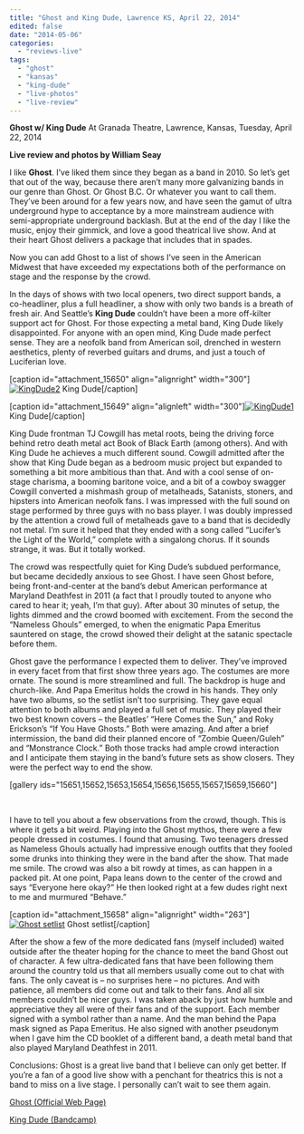 ```yaml
---
title: "Ghost and King Dude, Lawrence KS, April 22, 2014"
edited: false
date: "2014-05-06"
categories:
  - "reviews-live"
tags:
  - "ghost"
  - "kansas"
  - "king-dude"
  - "live-photos"
  - "live-review"
---
```


**Ghost w/ King Dude** At Granada Theatre, Lawrence, Kansas, Tuesday, April 22, 2014

**Live review and photos by William Seay**

I like **Ghost**. I’ve liked them since they began as a band in 2010. So let’s get that out of the way, because there aren’t many more galvanizing bands in our genre than Ghost. Or Ghost B.C. Or whatever you want to call them. They’ve been around for a few years now, and have seen the gamut of ultra underground hype to acceptance by a more mainstream audience with semi-appropriate underground backlash. But at the end of the day I like the music, enjoy their gimmick, and love a good theatrical live show. And at their heart Ghost delivers a package that includes that in spades.

Now you can add Ghost to a list of shows I’ve seen in the American Midwest that have exceeded my expectations both of the performance on stage and the response by the crowd.

In the days of shows with two local openers, two direct support bands, a co-headliner, plus a full headliner, a show with only two bands is a breath of fresh air. And Seattle’s **King Dude** couldn’t have been a more off-kilter support act for Ghost. For those expecting a metal band, King Dude likely disappointed. For anyone with an open mind, King Dude made perfect sense. They are a neofolk band from American soil, drenched in western aesthetics, plenty of reverbed guitars and drums, and just a touch of Luciferian love.

\[caption id="attachment\_15650" align="alignright" width="300"\][![KingDude2](https://hellbound.ca/wp-content/uploads/2014/05/KingDude2-300x225.jpg)](https://hellbound.ca/wp-content/uploads/2014/05/KingDude2.jpg) King Dude\[/caption\]

\[caption id="attachment\_15649" align="alignleft" width="300"\][![KingDude1](https://hellbound.ca/wp-content/uploads/2014/05/KingDude1-300x225.jpg)](https://hellbound.ca/wp-content/uploads/2014/05/KingDude1.jpg) King Dude\[/caption\]

King Dude frontman TJ Cowgill has metal roots, being the driving force behind retro death metal act Book of Black Earth (among others). And with King Dude he achieves a much different sound. Cowgill admitted after the show that King Dude began as a bedroom music project but expanded to something a bit more ambitious than that. And with a cool sense of on-stage charisma, a booming baritone voice, and a bit of a cowboy swagger Cowgill converted a mishmash group of metalheads, Satanists, stoners, and hipsters into American neofolk fans. I was impressed with the full sound on stage performed by three guys with no bass player. I was doubly impressed by the attention a crowd full of metalheads gave to a band that is decidedly not metal. I’m sure it helped that they ended with a song called “Lucifer’s the Light of the World,” complete with a singalong chorus. If it sounds strange, it was. But it totally worked.

The crowd was respectfully quiet for King Dude’s subdued performance, but became decidedly anxious to see Ghost. I have seen Ghost before, being front-and-center at the band’s debut American performance at Maryland Deathfest in 2011 (a fact that I proudly touted to anyone who cared to hear it; yeah, I’m that guy). After about 30 minutes of setup, the lights dimmed and the crowd boomed with excitement. From the second the “Nameless Ghouls” emerged, to when the enigmatic Papa Emeritus sauntered on stage, the crowd showed their delight at the satanic spectacle before them.

Ghost gave the performance I expected them to deliver. They’ve improved in every facet from that first show three years ago. The costumes are more ornate. The sound is more streamlined and full. The backdrop is huge and church-like. And Papa Emeritus holds the crowd in his hands. They only have two albums, so the setlist isn’t too surprising. They gave equal attention to both albums and played a full set of music. They played their two best known covers – the Beatles’ “Here Comes the Sun,” and Roky Erickson’s “If You Have Ghosts.” Both were amazing. And after a brief intermission, the band did their planned encore of “Zombie Queen/Guleh” and “Monstrance Clock.” Both those tracks had ample crowd interaction and I anticipate them staying in the band’s future sets as show closers. They were the perfect way to end the show.

\[gallery ids="15651,15652,15653,15654,15656,15655,15657,15659,15660"\]

 

I have to tell you about a few observations from the crowd, though. This is where it gets a bit weird. Playing into the Ghost mythos, there were a few people dressed in costumes. I found that amusing. Two teenagers dressed as Nameless Ghouls actually had impressive enough outfits that they fooled some drunks into thinking they were in the band after the show. That made me smile. The crowd was also a bit rowdy at times, as can happen in a packed pit. At one point, Papa leans down to the center of the crowd and says “Everyone here okay?” He then looked right at a few dudes right next to me and murmured “Behave.”

\[caption id="attachment\_15658" align="alignright" width="263"\][![Ghost setlist](https://hellbound.ca/wp-content/uploads/2014/05/Ghost11-263x300.jpg)](https://hellbound.ca/wp-content/uploads/2014/05/Ghost11.jpg) Ghost setlist\[/caption\]

After the show a few of the more dedicated fans (myself included) waited outside after the theater hoping for the chance to meet the band Ghost out of character. A few ultra-dedicated fans that have been following them around the country told us that all members usually come out to chat with fans. The only caveat is – no surprises here – no pictures. And with patience, all members did come out and talk to their fans. And all six members couldn’t be nicer guys. I was taken aback by just how humble and appreciative they all were of their fans and of the support. Each member signed with a symbol rather than a name. And the man behind the Papa mask signed as Papa Emeritus. He also signed with another pseudonym when I gave him the CD booklet of a different band, a death metal band that also played Maryland Deathfest in 2011.

Conclusions: Ghost is a great live band that I believe can only get better. If you’re a fan of a good live show with a penchant for theatrics this is not a band to miss on a live stage. I personally can’t wait to see them again.

[Ghost (Official Web Page)](http://ghost-official.com/)

[King Dude (Bandcamp)](http://kingdude.bandcamp.com/)

